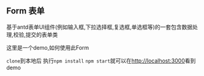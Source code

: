## Form 表单
基于antd表单UI组件(例如输入框,下拉选择框,复选框,单选框等)的一套包含数据处理,校验,提交的表单类

这里是一个demo,如何使用此Form

`clone`到本地后 执行`npm install` `npm start`就可以在[http://localhost:3000](http://localhost:3000)看到demo